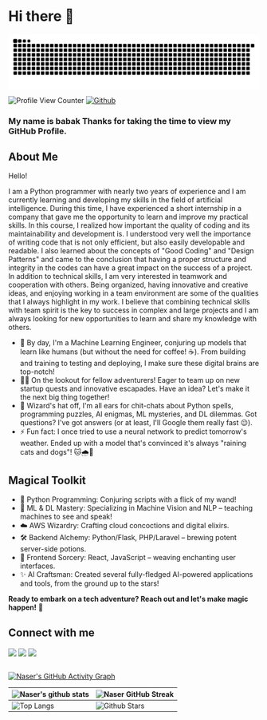 # Hi there 👋

<img align="center" src="https://raw.githubusercontent.com/imrrobat/imrrobat/d1b244e170d2b75fdda3efd499eaaf163f7a617c/images/github-contribution-grid-snake.svg" />

![Profile View Counter](https://komarev.com/ghpvc/?username=ai-bobby)
[![Github](https://img.shields.io/github/followers/ai-bobby?label=Follow&style=social)](https://github.com/ai-bobby)


### <div size='20px'> My name is babak Thanks for taking the time to view my GitHub Profile. 
</div>

<h2><strong> About Me </strong></h2>
Hello!  


I am a Python programmer with nearly two years of experience and I am currently learning and developing my skills in the field of artificial intelligence. During this time, I have experienced a short internship in a company that gave me the opportunity to learn and improve my practical skills. 
In this course, I realized how important the quality of coding and its maintainability and development is. I understood very well the importance of writing code that is not only efficient, but also easily developable and readable. I also learned about the concepts of "Good Coding" and "Design Patterns" and came to the conclusion that having a proper structure and integrity in the codes can have a great impact on the success of a project.
In addition to technical skills, I am very interested in teamwork and cooperation with others. Being organized, having innovative and creative ideas, and enjoying working in a team environment are some of the qualities that I always highlight in my work. 
I believe that combining technical skills with team spirit is the key to success in complex and large projects and I am always looking for new opportunities to learn and share my knowledge with others.







- 🌱 By day, I'm a Machine Learning Engineer, conjuring up models that learn like humans (but without the need for coffee! ☕). From building and training to testing and deploying, I make sure these digital brains are top-notch!
- 👯‍♂️ On the lookout for fellow adventurers! Eager to team up on new startup quests and innovative escapades. Have an idea? Let's make it the next big thing together!
- 💬 Wizard's hat off, I'm all ears for chit-chats about Python spells, programming puzzles, AI enigmas, ML mysteries, and DL dilemmas. Got questions? I've got answers (or at least, I'll Google them really fast 😉).
- ⚡ Fun fact: I once tried to use a neural network to predict tomorrow's weather. Ended up with a model that's convinced it's always "raining cats and dogs"! 🐱🌧️🐶

<h2> Magical Toolkit </h2>
<ul>
    <li>🐍 Python Programming: Conjuring scripts with a flick of my wand!</li>
    <li>🤖 ML & DL Mastery: Specializing in Machine Vision and NLP – teaching machines to see and speak!</li>
    <li>☁️ AWS Wizardry: Crafting cloud concoctions and digital elixirs.</li>
    <li>🛠 Backend Alchemy: Python/Flask, PHP/Laravel – brewing potent server-side potions.</li>
    <li>🎨 Frontend Sorcery: React, JavaScript – weaving enchanting user interfaces.</li>
    <li>✨ AI Craftsman: Created several fully-fledged AI-powered applications and tools, from the ground up to the stars!</li>
</ul>

**Ready to embark on a tech adventure? Reach out and let's make magic happen!** 🌟

<h2> Connect with me </h2>
<a href = 'https://www.linkedin.com/in/babaksharifyalme'> <img width = '32px' align= 'center' src="https://raw.githubusercontent.com/rahulbanerjee26/githubAboutMeGenerator/main/icons/linked-in-alt.svg"/></a> 
<a href = 'https://www.twitter.com/ai-bobby'> <img width = '32px' align= 'center' src="https://raw.githubusercontent.com/rahulbanerjee26/githubAboutMeGenerator/main/icons/twitter.svg"/></a> 
<a href = 'https://www.github.com/ai-bobby'> <img width = '32px' align= 'center' src="https://raw.githubusercontent.com/rahulbanerjee26/githubAboutMeGenerator/main/icons/github.svg"/></a>

<br>
<br>

[![Naser's GitHub Activity Graph](https://activity-graph.herokuapp.com/graph?username=ai-bobby&theme=tokyonight)](https://git.io/praveenscience)

| ![Naser's github stats](https://github-readme-stats.vercel.app/api?username=ai-bobby&show_icons=true&theme=tokyonight) | ![Naser GitHub Streak](https://github-readme-streak-stats.herokuapp.com/?user=snrazavi&theme=tokyonight) |
| --- | --- |
| ![Top Langs](https://github-readme-stats.vercel.app/api/top-langs/?username=ai-bobby&theme=tokyonight) | ![Github Stars](https://github-readme-stats.vercel.app/api?username=ai-bobby&show_icons=true&locale=en&count_private=true&hide_rank=true&custom_title=My%20GitHub%20Stats&disable_animations=true&theme=tokyonight) |
